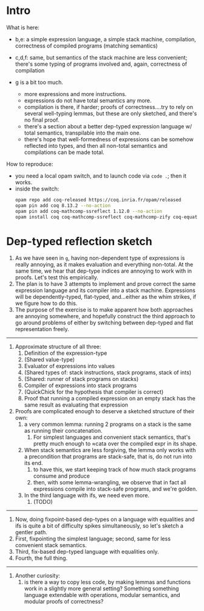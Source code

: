 # Intro
What is here:
- b,e: a simple expression language, a simple stack machine, compilation, correctness of compiled programs (matching semantics)
- c,d,f: same, but semantics of the stack machine are less convenient; there's some typing of programs involved and, again, correctness of compilation

- g is a bit too much.
    - more expressions and more instructions.
    - expressions do not have total semantics any more.
    - compilation is there, if harder; proofs of correctness....try to rely on several well-typing lemmas, but these are only sketched, and there's no final proof.
    - there's a section about a better dep-typed expression language w/ total semantics, transpilable into the main one.
    - there's hope that well-formedness of expressions can be somehow reflected into types, and then all non-total semantics and compilations can be made total.

How to reproduce:
- you need a local opam switch, and to launch code via `code .`; then it works.
- inside the switch:
    ```bash
    opam repo add coq-released https://coq.inria.fr/opam/released
    opam pin add coq 8.13.2 --no-action
    opam pin add coq-mathcomp-ssreflect 1.12.0 --no-action
    opam install coq coq-mathcomp-ssreflect coq-mathcomp-zify coq-equations coq-quickchick coq-deriving
    ```

# Dep-typed reflection sketch

1. As we have seen in `g`, having non-dependent type of expressions is really annoying, as it makes evaluation and everything non-total. At the same time, we hear that dep-type indices are annoying to work with in proofs. Let's test this empirically.
1. The plan is to have 3 attempts to implement and prove correct the same expression language and its compiler into a stack machine. Expressions will be dependently-typed, flat-typed, and...either as the whim strikes, if we figure how to do this.
1. The purpose of the exercise is to make apparent how both approaches are annoying somewhere, and hopefully construct the third approach to go around problems of either by switching between dep-typed and flat representation freely.

---

1. Approximate structure of all three:
    1. Definition of the expression-type
    1. (Shared value-type)
    1. Evaluator of expressions into values
    1. (Shared types of: stack instructions, stack programs, stack of ints)
    1. (Shared: runner of stack programs on stacks)
    1. Compiler of expressions into stack programs
    1. (QuickChick for the hypothesis that compiler is correct)
    1. Proof that running a compiled expression on an empty stack has the same result as evaluating that expression
1. Proofs are complicated enough to deserve a sketched structure of their own:
    1. a very common lemma: running 2 programs on a stack is the same as running their concatenation.
        1. For simplest languages and convenient stack semantics, that's pretty much enough to ≈cata over the compiled expr in its shape.
    1. When stack semantics are less forgiving, the lemma only works with a precondition that programs are stack-safe, that is, do not run into its end.
        1. to have this, we start keeping track of how much stack programs consume and produce
        1. then, with some lemma-wrangling, we observe that in fact all expressions compile into stack-safe programs, and we're golden.
    1. In the third language with ifs, we need even more.
        1. (TODO)

---

1. Now, doing fixpoint-based dep-types on a language with equalities and ifs is quite a bit of difficulty spikes simultaneously, so let's sketch a gentler path.
1. First, fixpointing the simplest language; second, same for less convenient stack semantics.
1. Third, fix-based dep-typed language with equalities only.
1. Fourth, the full thing.

---

1. Another curiosity:
    1. is there a way to copy less code, by making lemmas and functions work in a slightly more general setting? Something something language extendable with operations, modular semantics, and modular proofs of correctness?